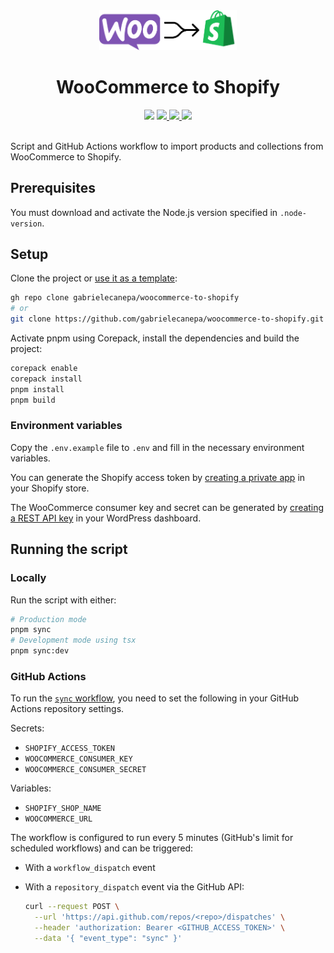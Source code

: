 <div align="center">
  <picture>
    <source media="(prefers-color-scheme: light)" srcset=".github/static/logo.png" width="220">
    <source media="(prefers-color-scheme: dark)" srcset=".github/static/logo-dark.png" width="220">
    <img src=".github/static/logo.png" width="220">
  </picture>
  <h1>WooCommerce to Shopify</h1>
  <img src="https://img.shields.io/github/package-json/v/gabrielecanepa/woocommerce-to-shopify?style=flat&logo=woo&logoColor=white&labelColor=%23272d33&color=%237f54b2">
  <a href="https://github.com/gabrielecanepa/woocommerce-to-shopify/actions/workflows/sync.yml">
    <img src="https://github.com/gabrielecanepa/woocommerce-to-shopify/actions/workflows/sync.yml/badge.svg" />
  </a>
  <a href="https://github.com/gabrielecanepa/woocommerce-to-shopify/actions/workflows/code-quality.yml">
    <img src="https://github.com/gabrielecanepa/woocommerce-to-shopify/actions/workflows/code-quality.yml/badge.svg" />
  </a>
  <a href="https://github.com/gabrielecanepa/woocommerce-to-shopify/actions/workflows/github-code-scanning/codeql">
    <img src="https://github.com/gabrielecanepa/woocommerce-to-shopify/actions/workflows/github-code-scanning/codeql/badge.svg" />
  </a>
</div>
<br>

Script and GitHub Actions workflow to import products and collections from WooCommerce to Shopify.

## Prerequisites

You must download and activate the Node.js version specified in `.node-version`.

## Setup

Clone the project or [use it as a template](https://github.com/new?template_name=woocommerce-to-shopify&template_owner=gabrielecanepa):

```sh
gh repo clone gabrielecanepa/woocommerce-to-shopify
# or
git clone https://github.com/gabrielecanepa/woocommerce-to-shopify.git
```

Activate pnpm using Corepack, install the dependencies and build the project:

```sh
corepack enable
corepack install
pnpm install
pnpm build
```

### Environment variables

Copy the `.env.example` file to `.env` and fill in the necessary environment variables.

You can generate the Shopify access token by [creating a private app](https://shopify.dev/tutorials/authenticate-a-private-app-with-shopify-admin#generate-credentials-from-the-shopify-admin) in your Shopify store.

The WooCommerce consumer key and secret can be generated by [creating a REST API key](https://docs.woocommerce.com/document/woocommerce-rest-api/) in your WordPress dashboard.

## Running the script

### Locally

Run the script with either:

```sh
# Production mode
pnpm sync
# Development mode using tsx
pnpm sync:dev
```

### GitHub Actions

To run the [`sync` workflow](.github/workflows/sync.yml), you need to set the following in your GitHub Actions repository settings.

Secrets:

- `SHOPIFY_ACCESS_TOKEN`
- `WOOCOMMERCE_CONSUMER_KEY`
- `WOOCOMMERCE_CONSUMER_SECRET`

Variables:

- `SHOPIFY_SHOP_NAME`
- `WOOCOMMERCE_URL`

The workflow is configured to run every 5 minutes (GitHub's limit for scheduled workflows) and can be triggered:

- With a `workflow_dispatch` event
- With a `repository_dispatch` event via the GitHub API:

  ```sh
  curl --request POST \
    --url 'https://api.github.com/repos/<repo>/dispatches' \
    --header 'authorization: Bearer <GITHUB_ACCESS_TOKEN>' \
    --data '{ "event_type": "sync" }'
  ```
